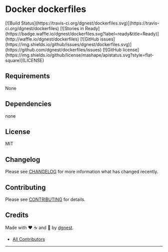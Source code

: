 # Docker dockerfiles

<span class="badges" align="center">
[![Build Status](https://travis-ci.org/dgnest/dockerfiles.svg)](https://travis-ci.org/dgnest/dockerfiles)
[![Stories in Ready](https://badge.waffle.io/dgnest/dockerfiles.svg?label=ready&title=Ready)](http://waffle.io/dgnest/dockerfiles)
[![GitHub issues](https://img.shields.io/github/issues/dgnest/dockerfiles.svg)](https://github.com/dgnest/dockerfiles/issues)
[![GitHub license](https://img.shields.io/github/license/mashape/apistatus.svg?style=flat-square)](LICENSE)
</span>


Requirements
------------

None


## Dependencies

none

## License

MIT

## Changelog

Please see [CHANGELOG](CHANGELOG.md) for more information what has changed recently.

## Contributing

Please see [CONTRIBUTING](CONTRIBUTING.md) for details.

## Credits

Made with :heart: ️:coffee:️ and :pizza: by [dgnest][link-company].
- [All Contributors][link-contributors]

---

<!-- Other -->

[link-company]: https://github.com/dgnest
[link-author]: https://github.com/luismayta
[link-contributors]: AUTHORS